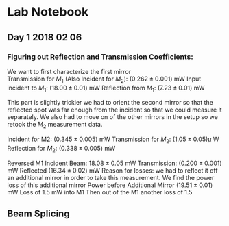 # Lab Notebook 
## Day 1 2018 02 06
### Figuring out Reflection and Transmission Coefficients:

We want to first characterize the first mirror  
Transmission for $M_1$ (Also Incident for $M_2$): 
$(0.262 \pm 0.001)$ mW 
Input incident to $M_1$: 
$(18.00 \pm 0.01 )$ mW
Reflection from $M_1$: 
$(7.23 \pm 0.01)$ mW 

This part is slightly trickier we had to orient the second mirror so that the reflected spot was far enough from the incident so that we could measure it separately.  We also had to move on of the other mirrors in the setup so we retook the $M_2$ measurement data. 

Incident for M2:
$(0.345 \pm 0.005)$ mW 
Transmission for $M_2$:
$(1.05 \pm 0.05) \mu$ W 
Reflection for $M_2$:
$(0.338 \pm 0.005)$  mW

Reversed M1
Incident Beam:
$18.08 \pm 0.05$ mW
Transmission:
$(0.200 \pm 0.001 )$ mW
Reflected 
$(16.34 \pm 0.02)$ mW
	Reason for losses: we had to reflect it off an additional mirror in order to take this measurement. We find the power loss of this additional mirror
Power before Additional Mirror
$(19.51 \pm 0.01)$ mW
 Loss of 1.5 mW into M1 
 Then out of the M1 another loss of 1.5
 
## Beam Splicing 
	

<!--stackedit_data:
eyJoaXN0b3J5IjpbLTk5NTYwMTA5NiwtMjAxNTM2MTgxLC0yMD
Y3NTMxNzQxLC02MzI3NjA2NzgsLTEyOTM1MjI2NDRdfQ==
-->